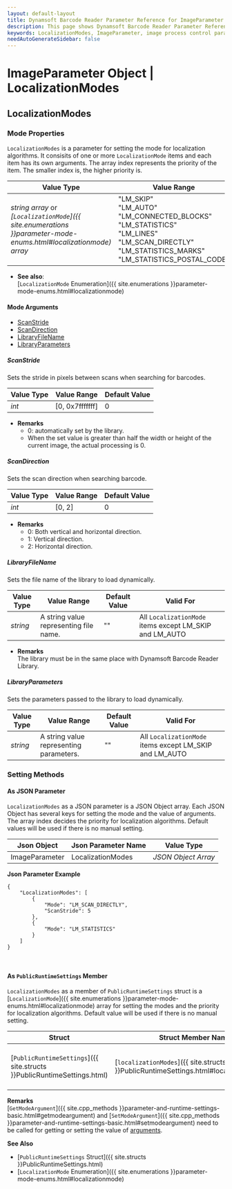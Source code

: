 ```yaml
---
layout: default-layout
title: Dynamsoft Barcode Reader Parameter Reference for ImageParameter Object - LocalizationModes
description: This page shows Dynamsoft Barcode Reader Parameter Reference for ImageParameter Object - LocalizationModes.
keywords: LocalizationModes, ImageParameter, image process control parameters, parameter reference, parameter
needAutoGenerateSidebar: false
---
```


# ImageParameter Object | LocalizationModes



## LocalizationModes   

### Mode Properties
`LocalizationModes` is a parameter for setting the mode for localization algorithms. It consisits of one or more `LocalizationMode` items and each item has its own arguments. The array index represents the priority of the item. The smaller index is, the higher priority is.

| Value Type | Value Range | Default Value |
| ---------- | ----------- | ------------- |
| *string array* or *[`LocalizationMode`]({{ site.enumerations }}parameter-mode-enums.html#localizationmode) array* | "LM_SKIP"<br>"LM_AUTO"<br>"LM_CONNECTED_BLOCKS"<br>"LM_STATISTICS"<br>"LM_LINES"<br>"LM_SCAN_DIRECTLY"<br>"LM_STATISTICS_MARKS"<br>"LM_STATISTICS_POSTAL_CODE" | ["LM_CONNECTED_BLOCKS", "LM_SCAN_DIRECTLY", "LM_STATISTICS", "LM_LINES", "LM_SKIP", "LM_SKIP", "LM_SKIP", "LM_SKIP"] |

- **See also**:   
    [`LocalizationMode` Enumeration]({{ site.enumerations }}parameter-mode-enums.html#localizationmode)
    
#### Mode Arguments
- [ScanStride](#scanstride)
- [ScanDirection](#scandirection)
- [LibraryFileName](#libraryfilename)
- [LibraryParameters](#libraryparameters)
 
##### ScanStride 
Sets the stride in pixels between scans when searching for barcodes.

| Value Type | Value Range | Default Value | 
| ---------- | ----------- | ------------- |
| *int* | [0, 0x7fffffff] | 0 |         

- **Remarks**     
  - 0: automatically set by the library.   
  - When the set value is greater than half the width or height of the current image, the actual processing is 0.  


##### ScanDirection 
Sets the scan direction when searching barcode.

| Value Type | Value Range | Default Value | 
| ---------- | ----------- | ------------- |
| *int* | [0, 2] | 0 |             

- **Remarks**     
  - 0: Both vertical and horizontal direction.   
  - 1: Vertical direction.   
  - 2: Horizontal direction. 
  

##### LibraryFileName 
Sets the file name of the library to load dynamically.

| Value Type | Value Range | Default Value | Valid For | 
| ---------- | ----------- | ------------- | ----------- |
| *string* | A string value representing file name. | "" | All `LocalizationMode` items except LM_SKIP and LM_AUTO |         


- **Remarks**     
  The library must be in the same place with Dynamsoft Barcode Reader Library.


##### LibraryParameters 
Sets the parameters passed to the library to load dynamically.

| Value Type | Value Range | Default Value | Valid For | 
| ---------- | ----------- | ------------- | ----------- |
| *string* | A string value representing parameters. | "" | All `LocalizationMode` items except LM_SKIP and LM_AUTO |         

### Setting Methods

#### As JSON Parameter
`LocalizationModes` as a JSON parameter is a JSON Object array. Each JSON Object has several keys for setting the mode and the value of arguments. The array index decides the priority for localization algorithms. Default values will be used if there is no manual setting.   


| Json Object |	Json Parameter Name | Value Type |
| ----------- | ------------------- | ---------- |
| ImageParameter | LocalizationModes | *JSON Object Array* | 

**Json Parameter Example**   
```
{
    "LocalizationModes": [
        {
            "Mode": "LM_SCAN_DIRECTLY",
            "ScanStride": 5
        },
        {
            "Mode": "LM_STATISTICS"
        }
    ]
}
```

&nbsp;



#### As `PublicRuntimeSettings` Member
`LocalizationModes` as a member of `PublicRuntimeSettings` struct is a [`LocalizationMode`]({{ site.enumerations }}parameter-mode-enums.html#localizationmode) array for setting the modes and the priority for localization algorithms. Default value will be used if there is no manual setting.

| Struct |	Struct Member Name | Value Type |
| ------ | ------------------ | ---------- |
| [`PublicRuntimeSettings`]({{ site.structs }}PublicRuntimeSettings.html) | [`localizationModes`]({{ site.structs }}PublicRuntimeSettings.html#localizationmodes) | [`LocalizationMode`]({{ site.enumerations }}parameter-mode-enums.html#localizationmode)[8] |


**Remarks**   
[`GetModeArgument`]({{ site.cpp_methods }}parameter-and-runtime-settings-basic.html#getmodeargument) and [`SetModeArgument`]({{ site.cpp_methods }}parameter-and-runtime-settings-basic.html#setmodeargument) need to be called for getting or setting the value of [arguments](#mode-arguments).


**See Also**    
- [`PublicRuntimeSettings` Struct]({{ site.structs }}PublicRuntimeSettings.html)
- [`LocalizationMode` Enumeration]({{ site.enumerations }}parameter-mode-enums.html#localizationmode)

